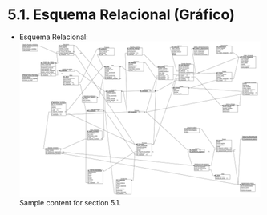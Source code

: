 # 5.1. Esquema Relacional (Gráfico)
- Esquema Relacional:
![esquema](../imagenes/Esquema.png)
Sample content for section 5.1.